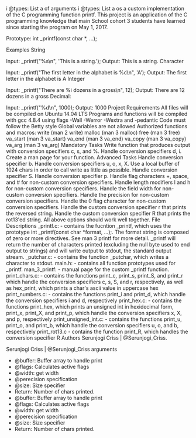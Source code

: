 
 i @types: List a of arguments
 i @types: List a os a custom implementation of the C programming function printf. This project is an application of the C programming knowledge that main School cohort 3 students have learned since starting the program on May 1, 2017.

 Prototype: int _printf(const char *, ...);

 Examples String

 Input: _printf("%s\n", 'This is a string.'); Output: This is a string. Character

 Input: _printf("The first letter in the alphabet is %c\n", 'A'); Output: The first letter in the alphabet is A Integer

 Input: _printf("There are %i dozens in a gross\n", 12); Output: There are 12 dozens in a gross Decimal:

 Input: _printf("%d\n", 1000); Output: 1000 Project Requirements All files will be compiled on Ubuntu 14.04 LTS Programs and functions will be compiled with gcc 4.8.4 using flags -Wall -Werror -Wextra and -pedantic Code must follow the Betty style Global variables are not allowed Authorized functions and macros: write (man 2 write) malloc (man 3 malloc) free (man 3 free) va_start (man 3 va_start) va_end (man 3 va_end) va_copy (man 3 va_copy) va_arg (man 3 va_arg) Mandatory Tasks Write function that produces output with conversion specifiers c, s, and %. Handle conversion specifiers d, i. Create a man page for your function. Advanced Tasks Handle conversion specifier b. Handle conversion specifiers u, o, x, X. Use a local buffer of 1024 chars in order to call write as little as possible. Handle conversion specifier S. Handle conversion specifier p. Handle flag characters +, space, and # for non-custom conversion specifiers. Handle length modifiers l and h for non-custom conversion specifiers. Handle the field width for non-custom conversion specifiers. Handle the precision for non-custom conversion specifiers. Handle the 0 flag character for non-custom conversion specifiers. Handle the custom conversion specifier r that prints the reversed string. Handle the custom conversion specifier R that prints the rot13'ed string. All above options should work well together. File Descriptions _printf.c: - contains the fucntion _printf, which uses the prototype int _printf(const char *format, ...);. The format string is composed of zero or more directives. See man 3 printf for more detail. _printf will return the number of characters printed (excluding the null byte used to end output to strings) and will write output to stdout, the standard output stream. _putchar.c: - contains the function _putchar, which writes a character to stdout. main.h: - contains all function prototypes used for _printf. man_3_printf: - manual page for the custom _printf function. print_chars.c: - contains the functions print_c, print_s, print_S, and print_r which handle the conversion specifiers c, s, S, and r, respectively, as well as hex_print, which prints a char's ascii value in uppercase hex print_numbers.c: - contains the functions print_i and print_d, which handle the conversion specifiers i and d, respectively print_hex.c: - contains the functions print_hex, which prints an unsigned int in hexidecimal form, print_x, print_X, and print_p, which handle the conversion specifiers x, X, and p, respectively print_unsigned_int.c: - contains the functions print_u, print_o, and print_b, which handle the conversion specifiers u, o, and b, respectively print_rot13.c - contains the function print_R, which handles the conversion specifier R Authors Serunjogi Criss | @Serunjogi_Criss.

 Serunjogi Criss | @Serunjogi_Criss arguments
 * @buffer: Buffer array to handle print
 * @flags: Calculates active flags
 * @width: get width
 * @perecision specification
 * @size: Size specifier
 * Return: Number of chars printed.
 * @buffer: Buffer array to handle print
 * @flags: Calculates active flags
 * @width: get width
 * @perecision specification
 * @size: Size specifier
 * Return: Number of chars printed.
